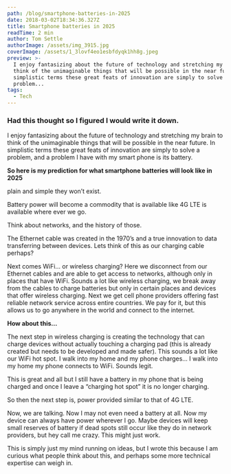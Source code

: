 ```yaml
---
path: /blog/smartphone-batteries-in-2025
date: 2018-03-02T18:34:36.327Z
title: Smartphone batteries in 2025
readTime: 2 min
author: Tom Settle
authorImage: /assets/img_3915.jpg
coverImage: /assets/1_3lovf4eo1esbfdyqk1hh8g.jpeg
preview: >-
  I enjoy fantasizing about the future of technology and stretching my brain to
  think of the unimaginable things that will be possible in the near future. In
  simplistic terms these great feats of innovation are simply to solve a
  problem...
tags:
  - Tech
---
```

### **Had this thought so I figured I would write it down.**

I enjoy fantasizing about the future of technology and stretching my brain to think of the unimaginable things that will be possible in the near future. In simplistic terms these great feats of innovation are simply to solve a problem, and a problem I have with my smart phone is its battery.

**So here is my prediction for what smartphone batteries will look like in 2025**

plain and simple they won’t exist.

Battery power will become a commodity that is available like 4G LTE is available where ever we go.

Think about networks, and the history of those.

The Ethernet cable was created in the 1970’s and a true innovation to data transferring between devices. Lets think of this as our charging cable perhaps?

Next comes WiFi… or wireless charging? Here we disconnect from our Ethernet cables and are able to get access to networks, although only in places that have WiFi. Sounds a lot like wireless charging, we break away from the cables to charge batteries but only in certain places and devices that offer wireless charging. Next we get cell phone providers offering fast reliable network service across entire countries. We pay for it, but this allows us to go anywhere in the world and connect to the internet.

**How about this…**

The next step in wireless charging is creating the technology that can charge devices without actually touching a charging pad (this is already created but needs to be developed and made safer). This sounds a lot like our WiFi hot spot. I walk into my home and my phone charges… I walk into my home my phone connects to WiFi. Sounds legit.

This is great and all but I still have a battery in my phone that is being charged and once I leave a “charging hot spot” it is no longer charging.

So then the next step is, power provided similar to that of 4G LTE.

Now, we are talking. Now I may not even need a battery at all. Now my device can always have power wherever I go. Maybe devices will keep small reserves of battery if dead spots still occur like they do in network providers, but hey call me crazy. This might just work.

This is simply just my mind running on ideas, but I wrote this because I am curious what people think about this, and perhaps some more technical expertise can weigh in.
